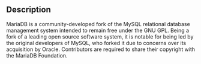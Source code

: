 ## Description 
MariaDB is a community-developed fork of the MySQL relational database management system intended to remain free under the GNU GPL.
Being a fork of a leading open source software system, it is notable for being led by the original developers of MySQL, who forked it due to concerns over its acquisition by Oracle.
Contributors are required to share their copyright with the MariaDB Foundation.
